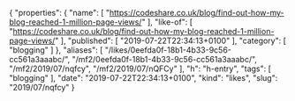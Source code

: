 {
  "properties": {
    "name": [
      "https://codeshare.co.uk/blog/find-out-how-my-blog-reached-1-million-page-views/"
    ],
    "like-of": [
      "https://codeshare.co.uk/blog/find-out-how-my-blog-reached-1-million-page-views/"
    ],
    "published": [
      "2019-07-22T22:34:13+0100"
    ],
    "category": [
      "blogging"
    ]
  },
  "aliases": [
    "/likes/0eefda0f-18b1-4b33-9c56-cc561a3aaabc/",
    "/mf2/0eefda0f-18b1-4b33-9c56-cc561a3aaabc/",
    "/mf2/2019/07/nqfcy",
    "/mf2/2019/07/nQFCy"
  ],
  "h": "h-entry",
  "tags": [
    "blogging"
  ],
  "date": "2019-07-22T22:34:13+0100",
  "kind": "likes",
  "slug": "2019/07/nqfcy"
}
